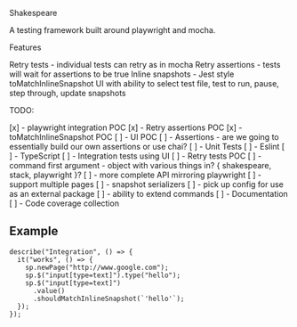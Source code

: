 Shakespeare

A testing framework built around playwright and mocha.

Features

Retry tests - individual tests can retry as in mocha
Retry assertions - tests will wait for assertions to be true
Inline snapshots - Jest style toMatchInlineSnapshot
UI with ability to select test file, test to run, pause, step through, update snapshots

TODO:

[x] - playwright integration POC
[x] - Retry assertions POC
[x] - toMatchInlineSnapshot POC
[ ] - UI POC
[ ] - Assertions - are we going to essentially build our own assertions or use chai?
[ ] - Unit Tests
[ ] - Eslint
[ ] - TypeScript
[ ] - Integration tests using UI
[ ] - Retry tests POC
[ ] - command first argument - object with various things in? { shakespeare, stack, playwright }?
[ ] - more complete API mirroring playwright
[ ] - support multiple pages
[ ] - snapshot serializers
[ ] - pick up config for use as an external package
[ ] - ability to extend commands
[ ] - Documentation
[ ] - Code coverage collection

## Example

```
describe("Integration", () => {
  it("works", () => {
    sp.newPage("http://www.google.com");
    sp.$("input[type=text]").type("hello");
    sp.$("input[type=text]")
      .value()
      .shouldMatchInlineSnapshot(`'hello'`);
  });
});
```
